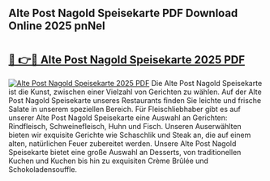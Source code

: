 ## Alte Post Nagold Speisekarte PDF Download Online 2025 pnNeI

# <h2><a href="http://gcd9q1.nevu.top/?p=Alte+Post+Nagold+Speisekarte">🔗 👉🔴 Alte Post Nagold Speisekarte 2025 PDF</a></h2>

[![Alte Post Nagold Speisekarte 2025 PDF](https://i.imgur.com/dBaPXMq.png)](http://gcd9q1.nevu.top/?p=Alte+Post+Nagold+Speisekarte)
Die Alte Post Nagold Speisekarte ist die Kunst, zwischen einer Vielzahl von Gerichten zu wählen. Auf der Alte Post Nagold Speisekarte unseres Restaurants finden Sie leichte und frische Salate in unserem speziellen Bereich. Für Fleischliebhaber gibt es auf unserer Alte Post Nagold Speisekarte eine Auswahl an Gerichten: Rindfleisch, Schweinefleisch, Huhn und Fisch. Unseren Auserwählten bieten wir exquisite Gerichte wie Schaschlik und Steak an, die auf einem alten, natürlichen Feuer zubereitet werden. Unsere Alte Post Nagold Speisekarte bietet eine große Auswahl an Desserts, von traditionellen Kuchen und Kuchen bis hin zu exquisiten Crème Brûlée und Schokoladensouffle.
